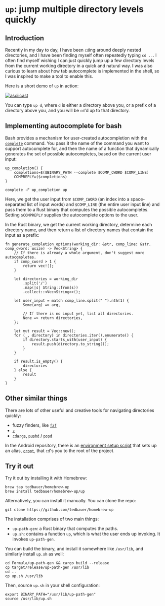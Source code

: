 # `up`: jump multiple directory levels quickly

## Introduction

Recently in my day to day, I have been `cd`ing around deeply nested directories, and I have been finding myself often repeatedly typing `cd ..`. I often find myself wishing I can just quickly jump up a few directory levels from the current working directory in a quick and natural way. I was also curious to learn about how tab autocomplete is implemented in the shell, so I was inspired to make a tool to enable this.

Here is a short demo of `up` in action:

[![asciicast](https://asciinema.org/a/fVYEkFs8c2m6sXYd1sAtXQ1L7.svg)](https://asciinema.org/a/fVYEkFs8c2m6sXYd1sAtXQ1L7)

You can type `up d`, where `d` is either a directory above you, or a prefix of a directory above you, and you will be `cd`'d up to that directory.

## Implementing autocomplete for bash

Bash provides a mechanism for user-created autocompletion with the [`complete`](https://linuxcommand.org/lc3_man_pages/completeh.html) command. You pass it the name of the command you want to support autocomplete for, and then the name of a function that dynamically generates the set of possible autocompletes, based on the current user input:

```
up_completion() {
    completions=$($BINARY_PATH --complete $COMP_CWORD $COMP_LINE)
    COMPREPLY=($completions)
}

complete -F up_completion up
```

Here, we get the user input from `$COMP_CWORD` (an index into a space-separated list of input words) and `$COMP_LINE` (the entire user input line) and pass them to a Rust binary that computes the possible autocompletes. Setting `$COMPREPLY` supplies the autocomplete options to the user.

In the Rust binary, we get the current working directory, determine each directory name, and then return a list of directory names that contain the input as a prefix:

```
fn generate_completion_options(working_dir: &str, comp_line: &str, comp_cword: usize) -> Vec<String> {
    // If there is already a whole argument, don't suggest more autocompletes.
    if comp_cword > 1 {
        return vec![];
    }

    let directories = working_dir
        .split('/')
        .map(|s| String::from(s))
        .collect::<Vec<String>>();

    let user_input = match comp_line.split(" ").nth(1) {
        Some(arg) => arg,

        // If there is no input yet, list all directories.
        None => return directories,
    };

    let mut result = Vec::new();
    for (_, directory) in directories.iter().enumerate() {
        if directory.starts_with(user_input) {
            result.push(directory.to_string());
        }
    }

    if result.is_empty() {
        directories
    } else {
        result
    }
}
```

## Other similar things

There are lots of other useful and creative tools for navigating directories quickly:

- fuzzy finders, like [`fzf`](https://github.com/junegunn/fzf)
- [`z`](https://github.com/rupa/z)
- [`cdargs`](https://linux.die.net/man/1/cdargs), [`pushd`](https://linuxcommand.org/lc3_man_pages/pushdh.html) / [`popd`](https://linuxcommand.org/lc3_man_pages/popdh.html)

In the Android repository, there is an [environment setup script](https://cs.android.com/android/platform/superproject/main/+/main:build/make/envsetup.sh) that sets up an alias, [`croot`](https://cs.android.com/android/_/android/platform/build/+/db666bcb0ce5934f75664076306a5912c0aa89b7:envsetup.sh;l=1044;bpv=1;bpt=0), that `cd`'s you to the root of the project.

## Try it out

Try it out by installing it with Homebrew:

```
brew tap tedbauer/homebrew-up
brew install tedbauer/homebrew-up/up
```

Alternatively, you can install it manually. You can clone the repo:

```
git clone https://github.com/tedbauer/homebrew-up
```

The installation comprises of two main things:
- `up-path-gen`: a Rust binary that computes the paths.
- `up.sh`: contains a function `up`, which is what the user ends up invoking. It invokes `up-path-gen`.

You can build the binary, and install it somewhere like `/usr/lib`, and similarly install `up.sh` as well:

```
cd Formula/up-path-gen && cargo build --release
cp target/release/up-path-gen /usr/lib
cd ..
cp up.sh /usr/lib
```

Then, source `up.sh` in your shell configuration:

```
export BINARY_PATH="/usr/lib/up-path-gen"
source /usr/lib/up.sh
```